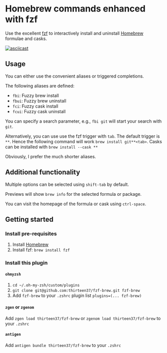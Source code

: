 # Homebrew commands enhanced with fzf

Use the excellent [fzf](https://github.com/junegunn/fzf) to interactively install and uninstall [Homebrew](https://brew.sh/) formulae and casks.

[![asciicast](https://asciinema.org/a/ev7JRoiWoDphRQj7aCQo51uir.svg)](https://asciinema.org/a/ev7JRoiWoDphRQj7aCQo51uir)

## Usage

You can either use the convenient aliases or triggered completions.

The following aliases are defined:

* `fbi`: Fuzzy brew install
* `fbui`: Fuzzy brew uninstall
* `fci`: Fuzzy cask install
* `fcui`: Fuzzy cask uninstall

You can specify a search parameter, e.g., `fbi git` will start your search with `git`.

Alternatively, you can use use the fzf trigger with `tab`. The default trigger is `**`. Hence the following command will work `brew install git**<tab>`. Casks can be installed with `brew install --cask **`

Obviously, I prefer the much shorter aliases.

## Additional functionality

Multiple options can be selected using `shift-tab` by default.

Previews will show `brew info` for the selected formula or package.

You can visit the homepage of the formula or cask using `ctrl-space`.

## Getting started

### Install pre-requisites

1. Install [Homebrew](https://brew.sh/)
2. Install fzf: `brew install fzf`

### Install this plugin

#### `ohmyzsh`

1. `cd ~/.oh-my-zsh/custom/plugins`
2. `git clone git@github.com:thirteen37/fzf-brew.git fzf-brew`
3. Add `fzf-brew` to your `.zshrc` plugin list `plugins=(... fzf-brew)`

#### `zgen` or `zgenom`

Add `zgen load thirteen37/fzf-brew` or `zgenom load thirteen37/fzf-brew` to your `.zshrc`

#### `antigen`

Add `antigen bundle thirteen37/fzf-brew` to your `.zshrc`
